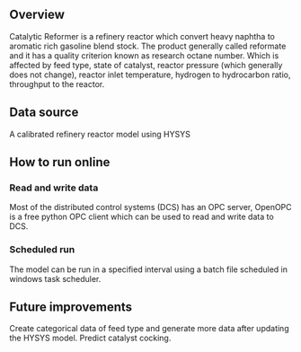 
## Overview
Catalytic Reformer is a refinery reactor which convert heavy naphtha to aromatic rich gasoline blend stock. The product generally called reformate and it has a quality criterion known as research octane number. Which is affected by feed type, state of catalyst, reactor pressure (which generally does not change), reactor inlet temperature, hydrogen to hydrocarbon ratio, throughput to the reactor.

## Data source
A calibrated refinery reactor model using HYSYS

## How to run online
### Read and write data
Most of the distributed control systems (DCS) has an OPC server, OpenOPC is a free python OPC client which can be used to read and write data to DCS.
### Scheduled run
The model can be run in a specified interval using a batch file scheduled in windows task scheduler.

## Future improvements
Create categorical data of feed type and generate more data after updating the HYSYS model.
Predict catalyst cocking.
